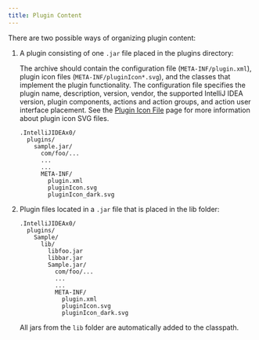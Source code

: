 ```yaml
---
title: Plugin Content
---
```


There are two possible ways of organizing plugin content:

1. A plugin consisting of one `.jar` file placed in the plugins directory:

    The archive should contain the configuration file (`META-INF/plugin.xml`), 
    plugin icon files (`META-INF/pluginIcon*.svg`), 
    and the classes that implement the plugin functionality. The configuration file 
    specifies the plugin name, description, version, vendor, the supported IntelliJ IDEA version, 
    plugin components, actions and action groups, and action user interface placement.
    See the [Plugin Icon File](plugin_icon_file.md) page for more information about plugin icon SVG files.

   ```
   .IntelliJIDEAx0/
     plugins/
       sample.jar/
         com/foo/...
         ...
         ...
         META-INF/
           plugin.xml
           pluginIcon.svg
           pluginIcon_dark.svg
   ```


2. Plugin files located in a `.jar` file that is placed in the lib folder:

   ```
   .IntelliJIDEAx0/
     plugins/
       Sample/
         lib/
           libfoo.jar
           libbar.jar
           Sample.jar/
             com/foo/...
             ...
             ...
             META-INF/
               plugin.xml
               pluginIcon.svg
               pluginIcon_dark.svg
   ```

   All jars from the `lib` folder are automatically added to the classpath.
